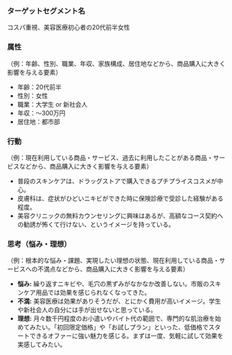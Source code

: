 ### ターゲットセグメント名
コスパ重視、美容医療初心者の20代前半女性

### 属性
（例：年齢、性別、職業、年収、家族構成、居住地などから、商品購入に大きく影響を与える要素）
- 年齢：20代前半
- 性別：女性
- 職業：大学生 or 新社会人
- 年収：～300万円
- 居住地：都市部

### 行動
（例：現在利用している商品・サービス、過去に利用したことがある商品・サービスなどから、商品購入に大きく影響を与える要素）
- 普段のスキンケアは、ドラッグストアで購入できるプチプライスコスメが中心。
- 皮膚科は、症状がひどいニキビができた時に保険診療で受診した経験がある程度。
- 美容クリニックの無料カウンセリングに興味はあるが、高額なコース契約への勧誘が怖くて行けない、というイメージを持っている。

### 思考（悩み・理想）
（例：根本的な悩み・課題、実現したい理想の状態、現在利用している商品・サービスへの不満点などから、商品購入に大きく影響を与える要素）
- **悩み:** 繰り返すニキビや、毛穴の黒ずみがなかなか改善しない。市販のスキンケア用品では効果を感じられなくなってきた。
- **不満:** 美容医療は効果がありそうだが、とにかく費用が高いイメージ。学生や新社会人の自分には手が出せないと思っている。
- **理想:** 月々数千円程度のお小遣いやバイト代の範囲で、専門的な肌治療を始めてみたい。「初回限定価格」や「お試しプラン」といった、低価格でスタートできるオファーに強い魅力を感じる。まずは一度、気軽に試して効果を実感してみたい。
